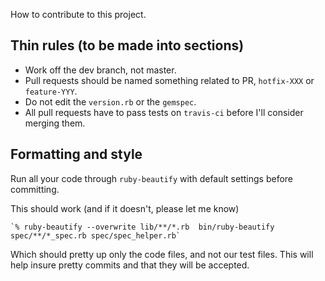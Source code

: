 How to contribute to this project.

## Thin rules (to be made into sections)

* Work off the dev branch, not master.
* Pull requests should be named something related to PR, `hotfix-XXX` or `feature-YYY`.
* Do not edit the `version.rb` or the `gemspec`.
* All pull requests have to pass tests on `travis-ci` before I'll consider merging them.

## Formatting and style

Run all your code through `ruby-beautify` with default settings before committing.

This should work (and if it doesn't, please let me know)

	`% ruby-beautify --overwrite lib/**/*.rb  bin/ruby-beautify spec/**/*_spec.rb spec/spec_helper.rb`

Which should pretty up only the code files, and not our test files.  This will help insure pretty commits and that they will be accepted.
